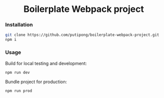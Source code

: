 <div align="center">
    <h1>Boilerplate Webpack project</h1>
</div>


<h3>Installation</h2>

```bash
git clone https://github.com/putipong/boilerplate-webpack-project.git
npm i
```

<h3>Usage</h4>

Build for local testing and development:
```bash
npm run dev
```

Bundle project for production:
```bash
npm run prod
```